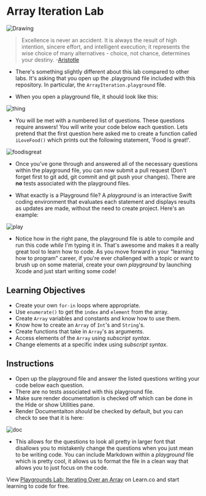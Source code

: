 # Array Iteration Lab

![Drawing](http://i.imgur.com/Da4SmdP.jpg?1)  


> Excellence is never an accident. It is always the result of high intention, sincere effort, and intelligent execution; it represents the wise choice of many alternatives - choice, not chance, determines your destiny. -[Aristotle](https://en.wikipedia.org/wiki/Aristotle)

* There's something slightly different about this lab compared to other labs. It's asking that you open up the .playground file included with this repository. In particular, the `ArrayIteration.playground` file.

* When you open a playground file, it should look like this:

![thing](http://i.imgur.com/CAtSLxa.png)

* You will be met with a numbered list of questions. These questions require answers! You will write your code below each question. Lets pretend that the first question here asked me to create a function called `iLoveFood()` which prints out the following statement, 'Food is great!'. 

![foodisgreat](http://i.imgur.com/fXCdBgI.png)

* Once you've gone through and answered all of the necessary questions within the playground file, you can now submit a pull request (Don't forget first to git add, git commit and git push your changes). There are **no** tests associated with the playground files.

* What exactly is a Playground file? A *playground* is an interactive Swift coding environment that evaluates each statement and displays results as updates are made, without the need to create project. Here's an example:

![play](http://i.imgur.com/WkyEc2G.png)

* Notice how in the right pane, the playground file is able to compile and run this code *while* I'm typing it in. That's awesome and makes it a really great tool to learn how to code. As you move forward in your "learning how to program" career, if you're ever challenged with a topic or want to brush up on some material, create your own *playground* by launching Xcode and just start writing some code!

## Learning Objectives 

* Create your own `for-in` loops where appropriate.
* Use `enumerate()` to get the `index` and `element` from the array.
* Create `Array` variables and constants and know how to use them.
* Know how to create an `Array` of `Int`'s and `String`'s. 
* Create functions that take in `Array`'s as arguments. 
* Access elements of the `Array` using *subscript syntax*.
* Change elements at a specific index using *subscript syntax*. 

## Instructions

* Open up the playground file and answer the listed questions writing your code below each question.
* There are no tests associated with this playground file.
* Make sure render documentation is checked off which can be done in the Hide or show Utilities pane.
* Render Documentaiton *should* be checked by default, but you can check to see that it is here:

![doc](http://i.imgur.com/VFfXiCL.png)

* This allows for the questions to look all pretty in larger font that disallows you to mistakenly change the questions when you just mean to be writing code. You can include Markdown within a *playground* file which is pretty cool, it allows us to format the file in a clean way that allows you to just focus on the code.


<p class='util--hide'>View <a href='https://learn.co/lessons/swift-arrayIterationLab-lab'>Playgrounds Lab: Iterating Over an Array</a> on Learn.co and start learning to code for free.</p>

